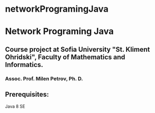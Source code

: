 # networkProgramingJava
<h1>Network Programing Java</h1>

<h2>Course project at Sofia University "St. Kliment Ohridski", Faculty of Mathematics and Informatics.</h2>

<h3>Assoc. Prof. Milen Petrov, Ph. D.</h3>

<h2>Prerequisites:</h2>
<p>Java 8 SE</p>
